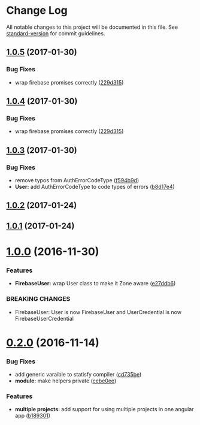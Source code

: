 # Change Log

All notable changes to this project will be documented in this file. See [standard-version](https://github.com/conventional-changelog/standard-version) for commit guidelines.

<a name="1.0.5"></a>
## [1.0.5](https://github.com/blaugold/angular-firebase/compare/v1.0.3...v1.0.5) (2017-01-30)


### Bug Fixes

* wrap firebase promises correctly ([229d315](https://github.com/blaugold/angular-firebase/commit/229d315))



<a name="1.0.4"></a>
## [1.0.4](https://github.com/blaugold/angular-firebase/compare/v1.0.3...v1.0.4) (2017-01-30)


### Bug Fixes

* wrap firebase promises correctly ([229d315](https://github.com/blaugold/angular-firebase/commit/229d315))



<a name="1.0.3"></a>
## [1.0.3](https://github.com/blaugold/angular-firebase/compare/v1.0.2...v1.0.3) (2017-01-30)


### Bug Fixes

* remove typos from AuthErrorCodeType ([f594b9d](https://github.com/blaugold/angular-firebase/commit/f594b9d))
* **User:** add AuthErrorCodeType to code types of errors ([b8d17e4](https://github.com/blaugold/angular-firebase/commit/b8d17e4))



<a name="1.0.2"></a>
## [1.0.2](https://github.com/blaugold/angular-firebase/compare/v1.0.0...v1.0.2) (2017-01-24)



<a name="1.0.1"></a>
## [1.0.1](https://github.com/blaugold/angular-firebase/compare/v1.0.0...v1.0.1) (2017-01-24)



<a name="1.0.0"></a>
# [1.0.0](https://github.com/blaugold/angular-firebase/compare/v0.2.0...v1.0.0) (2016-11-30)


### Features

* **FirebaseUser:** wrap User class to make it Zone aware ([e27ddb6](https://github.com/blaugold/angular-firebase/commit/e27ddb6))


### BREAKING CHANGES

* FirebaseUser: User is now FirebaseUser and UserCredential is now FirebaseUserCredential



<a name="0.2.0"></a>
# [0.2.0](https://github.com/blaugold/angular-firebase/compare/0.1.0...v0.2.0) (2016-11-14)


### Bug Fixes

* add generic varaible to statisfy compiler ([cd735be](https://github.com/blaugold/angular-firebase/commit/cd735be))
* **module:** make helpers private ([cebe0ee](https://github.com/blaugold/angular-firebase/commit/cebe0ee))


### Features

* **multiple projects:** add support for using multiple projects in one angular app ([b189301](https://github.com/blaugold/angular-firebase/commit/b189301))

